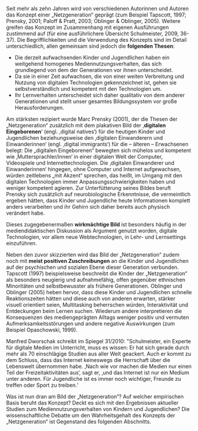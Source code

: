 Seit mehr als zehn Jahren wird von verschiedenen Autorinnen und Autoren das Konzept einer „Netzgeneration“ geprägt (zum Beispiel Tapscott, 1997; Prensky, 2001; Paloff &amp; Pratt, 2003; Oblinger &amp; Oblinger, 2005). Weitere greifen das Konzept im Zusammenhang mit eigenen Ausführungen zustimmend auf (für eine ausführlichere Übersicht Schulmeister, 2009, 36-37). Die Begrifflichkeiten und die Verwendung des Konzepts sind im Detail unterschiedlich, allen gemeinsam sind jedoch die **folgenden Thesen**:

- Die derzeit aufwachsenden Kinder und Jugendlichen haben ein weitgehend homogenes Mediennutzungsverhalten, das sich grundlegend von dem der Generationen vor ihnen unterscheidet.
- Da sie in einer Zeit aufwachsen, die von einer weiten Verbreitung und Nutzung von digitalen Technologien gekennzeichnet ist, gehen sie selbstverständlich und kompetent mit den Technologien um.
- Ihr Lernverhalten unterscheidet sich daher qualitativ von dem anderer Generationen und stellt unser gesamtes Bildungssystem vor große Herausforderungen.

Am stärksten rezipiert wurde Marc Prensky (2001), der die Thesen der „Netzgeneration“ zusätzlich mit dem plakativen Bild der ‚**digitalen Eingeborenen**‘ (engl. ‚digital natives‘) für die heutigen Kinder und Jugendlichen beziehungsweise den ‚digitalen Einwanderern und Einwanderinnen‘ (engl. ‚digital immigrants‘) für die – älteren – Erwachsenen belegt: Die „digitalen Eingeborenen“ bewegten sich mühelos und kompetent wie ‚Muttersprachler/innen‘ in einer digitalen Welt der Computer, Videospiele und Internettechnologien. Die ‚digitalen Einwanderer und Einwanderinnen‘ hingegen, ohne Computer und Internet aufgewachsen, würden zeitlebens „mit Akzent“ sprechen, das heißt, im Umgang mit den digitalen Technologien immer Anpassungsschwierigkeiten haben und weniger kompetent agieren. Zur Unterfütterung seines Bildes beruft Prensky sich zusätzlich auf neurobiologische Erkenntnisse, die vermeintlich ergeben hätten, dass Kinder und Jugendliche heute Informationen komplett anders verarbeiten und ihr Gehirn sich daher bereits auch physisch verändert habe.

Dieses zugegebenermaßen **wirkmächtige Bild** ist besonders häufig in der mediendidaktischen Diskussion als Argument genutzt worden, digitale Technologien, vor allem neue Webtechnologien, in Lehr- und Lernsettings einzuführen.

Neben den zuvor skizzierten wird das Bild der „Netzgeneration“ zudem noch mit **meist positiven Zuschreibungen** an die Kinder und Jugendlichen auf der psychischen und sozialen Ebene dieser Generation verbunden. Tapscott (1997) beispielsweise beschreibt die Kinder der „Netzgeneration“ als besonders neugierig und aufnahmefähig, offen gegenüber ethnischen Minoritäten und selbstbewusster als frühere Generationen. Oblinger und Oblinger (2005) heben hervor, dass diese Kinder und Jugendlichen schnelle Reaktionszeiten hätten und diese auch von anderen erwarten, stärker visuell orientiert seien, Multitasking beherrschen würden, Interaktivität und Entdeckungen beim Lernen suchen. Wiederum andere interpretieren die Konsequenzen des mediengeprägten Alltags weniger positiv und vermuten Aufmerksamkeitsstörungen und andere negative Auswirkungen (zum Beispiel Opaschowski, 1999).

Manfred Dworschak schreibt im Spiegel 31/2010: "Schulmeister, ein Experte für digitale Medien im Unterricht, muss es wissen: Er hat sich gerade durch mehr als 70 einschlägige Studien aus aller Welt geackert. Auch er kommt zu dem Schluss, dass das Internet keineswegs die Herrschaft über die Lebenswelt übernommen habe. ‚Nach wie vor machen die Medien nur einen Teil der Freizeitaktivitäten aus‘, sagt er, ‚und das Internet ist nur ein Medium unter anderen. Für Jugendliche ist es immer noch wichtiger, Freunde zu treffen oder Sport zu treiben.‘

Was ist nun dran am Bild der „Netzgeneration“? Auf welcher empirischen Basis beruht das Konzept? Deckt es sich mit den Ergebnissen aktueller Studien zum Mediennutzungsverhalten von Kindern und Jugendlichen? Die wissenschaftliche Debatte um den Wahrheitsgehalt des Konzepts der „Netzgeneration“ ist Gegenstand des folgenden Abschnitts.
